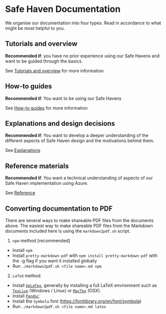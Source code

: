 # Safe Haven Documentation


We organise our documentation into four types. Read in accordance to what might be most helpful to you.

## Tutorials and overview

**Recommended if**: you have no prior experience using our Safe Havens and want to be guided through the basics.

See [Tutorials and overview](tutorial/README.md) for more information

## How-to guides

**Recommended if**: You want to be using our Safe Havens

See [How-to guides](how_to_guides/README.md) for more information

## Explanations and design decisions

**Recommended if**: You want to develop a deeper understanding of the different aspects of Safe Haven design and the motivations behind them.

See [Explanations](explanations/README.md)

## Reference materials

**Recommended if**: You want a technical understanding of aspects of our Safe Haven implementation using Azure.

See [Reference](reference/README.md)


## Converting documentation to PDF

There are several ways to make shareable PDF files from the documents above.
The easiest way to make shareable PDF files from the Markdown documents included here is using the `markdown2pdf.sh` script.

1. `npm` method [recommended]
- Install `npm`
- Install `pretty-markdown-pdf` with `npm install pretty-markdown-pdf` with the -g flag if you want it installed globally
- Run `./markdown2pdf.sh <file name>.md npm`

2. `LaTeX` method
- Install [`XeLaTex`](http://xetex.sourceforge.net/), generally by installing a full LaTeX environment such as [`TexLive`](http://www.tug.org/texlive/) (Windows / Linux) or [`MacTex`](http://www.tug.org/mactex/) (OSX).
- Install [`Pandoc`](https://pandoc.org/installing.html)`
- Install the `Symbola` font (https://fontlibrary.org/en/font/symbola)
- Run `./markdown2pdf.sh <file name>.md latex`
